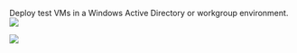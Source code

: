 Deploy test VMs in a Windows Active Directory or workgroup environment.
<a href="https://portal.azure.com/#create/Microsoft.Template/uri/https%3A%2F%2Fraw.githubusercontent.com%2Ftimblewitt%2FTimCo%2Fmaster%2FBuild-Test-System%2Fazuredeploy.json" target="_blank">
    <img src="http://azuredeploy.net/deploybutton.png"/>
</a>

<a href="https://portal.azure.com/#create/Microsoft.Template/uri/https%3A%2F%2Fraw.githubusercontent.com%2Ftimblewitt%2FTimCo%2Fdev%2FBuild-Test-System%2Fazuredeploy.json" target="_blank">
    <img src="http://azuredeploy.net/deploybutton.png"/>
</a>


